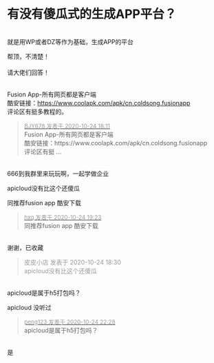 # 有没有傻瓜式的生成APP平台？


<br />
就是用WP或者DZ等作为基础，生成APP的平台

帮顶，不清楚！<br />
<br />
请大佬们回答！<br />
<br />
<img src="static/image/smiley/default/lol.gif" smilieid="12" border="0" alt="" /><img src="static/image/smiley/default/lol.gif" smilieid="12" border="0" alt="" /><img src="static/image/smiley/default/lol.gif" smilieid="12" border="0" alt="" />

Fusion App-所有网页都是客户端<br />
酷安链接：https://www.coolapk.com/apk/cn.coldsong.fusionapp<br />
评论区有挺多教程的。<img src="static/image/smiley/default/hug.gif" smilieid="13" border="0" alt="" />

<div class="quote"><blockquote><font size="2"><a href="https://www.hostloc.com/forum.php?mod=redirect&amp;goto=findpost&amp;pid=9346853&amp;ptid=758028" target="_blank"><font color="#999999">BJY678 发表于 2020-10-24 18:11</font></a></font><br />
Fusion App-所有网页都是客户端<br />
酷安链接：https://www.coolapk.com/apk/cn.coldsong.fusionapp<br />
评论区有挺 ...</blockquote></div><br />
666到我群里来玩玩啊，一起学做企业<img src="static/image/smiley/default/lol.gif" smilieid="12" border="0" alt="" />

apicloud没有比这个还傻瓜<img id="aimg_U66rM" onclick="zoom(this, this.src, 0, 0, 0)" class="zoom" src="https://cdn.jsdelivr.net/gh/hishis/forum-master/public/images/patch.gif" onmouseover="img_onmouseoverfunc(this)" onload="thumbImg(this)" border="0" alt="" />

同推荐fusion app 酷安下载

<div class="quote"><blockquote><font size="2"><a href="https://www.hostloc.com/forum.php?mod=redirect&amp;goto=findpost&amp;pid=9347143&amp;ptid=758028" target="_blank"><font color="#999999">hxq 发表于 2020-10-24 19:23</font></a></font><br />
同推荐fusion app 酷安下载</blockquote></div><br />
谢谢，已收藏

<div class="quote"><blockquote><font color="#999999">皮皮小店 发表于 2020-10-24 18:30</font><br />
<font color="#999999">apicloud没有比这个还傻瓜</font></blockquote></div><br />
apicloud是属于h5打包吗？

apicloud 没听过

<div class="quote"><blockquote><font size="2"><a href="https://www.hostloc.com/forum.php?mod=redirect&amp;goto=findpost&amp;pid=9348028&amp;ptid=758028" target="_blank"><font color="#999999">peng123 发表于 2020-10-24 22:28</font></a></font><br />
apicloud是属于h5打包吗？</blockquote></div><br />
是<img id="aimg_XzZdB" onclick="zoom(this, this.src, 0, 0, 0)" class="zoom" src="https://cdn.jsdelivr.net/gh/hishis/forum-master/public/images/patch.gif" onmouseover="img_onmouseoverfunc(this)" onload="thumbImg(this)" border="0" alt="" />
